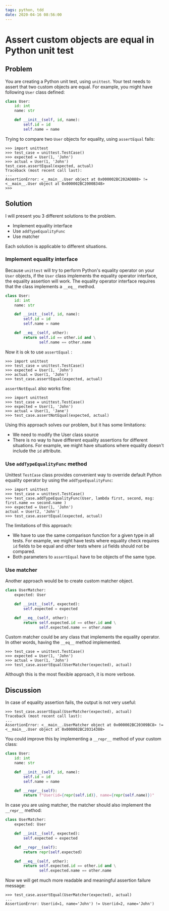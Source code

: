 ```yaml
---
tags: python, tdd
date: 2020-04-16 08:56:00
---
```


# Assert custom objects are equal in Python unit test

## Problem

You are creating a Python unit test, using `unittest`. Your test needs to assert that two custom objects are equal. For example, you might have following `User` class defined:

```python
class User:
    id: int
    name: str

    def __init__(self, id, name):
        self.id = id
        self.name = name
```

Trying to compare two `User` objects for equality, using `assertEqual` fails:

```
>>> import unittest
>>> test_case = unittest.TestCase()
>>> expected = User(1, 'John')
>>> actual = User(1, 'John')
test_case.assertEqual(expected, actual)
Traceback (most recent call last):
...
AssertionError: <__main__.User object at 0x000002BC202AD888> != <__main__.User object at 0x000002BC2000B348>
>>>
```

## Solution

I will present you 3 different solutions to the problem.

* Implement equality interface
* Use `addTypeEqualityFunc`
* Use matcher

Each solution is applicable to different situations.

### Implement equality interface

Because `unittest`  will try to perform Python's equality operator on your `User` objects, if the `User` class implements the equality operator interface, the equality assertion will work. The equality operator interface requires that the class implements a `__eq__` method.

```python
class User:
    id: int
    name: str

    def __init__(self, id, name):
        self.id = id
        self.name = name

    def __eq__(self, other):
        return self.id == other.id and \
               self.name == other.name
```

Now it is ok to use `assertEqual` :

```
>>> import unittest
>>> test_case = unittest.TestCase()
>>> expected = User(1, 'John')
>>> actual = User(1, 'John')
>>> test_case.assertEqual(expected, actual)
```

`assertNotEqual` also works fine:

```
>>> import unittest
>>> test_case = unittest.TestCase()
>>> expected = User(1, 'John')
>>> actual = User(1, 'Jane')
>>> test_case.assertNotEqual(expected, actual)
```

Using this approach solves our problem, but it has some limitations:

* We need to modify the User class source
* There is no way to have different equality assertions for different situations. For example, we might have situations where equality doesn't include the `id` attribute.

### Use `addTypeEqualityFunc` method

Unittest `TestCase` class provides convenient way to override default Python equality operator by using the `addTypeEqualityFunc`:

```
>>> import unittest
>>> test_case = unittest.TestCase()
>>> test_case.addTypeEqualityFunc(User, lambda first, second, msg: first.name == second.name )
>>> expected = User(1, 'John')
actual = User(2, 'John')
>>> test_case.assertEqual(expected, actual)
```

The limitations of this approach:

* We have to use the same comparison function for a given type in all tests. For example, we might have tests where equality check requires `id` fields to be equal and other tests where `id` fields should not be compared.
* Both parameters to `assertEqual` have to be objects of the same type.

### Use matcher

Another approach would be to create custom matcher object. 

```python
class UserMatcher:
    expected: User

    def __init__(self, expected):
        self.expected = expected

    def __eq__(self, other):
        return self.expected.id == other.id and \
               self.expected.name == other.name
```

Custom matcher could be any class that implements the equality operator. In other words, having the `__eq__`  method implemented.

```
>>> test_case = unittest.TestCase()
>>> expected = User(1, 'John')
>>> actual = User(1, 'John')
>>> test_case.assertEqual(UserMatcher(expected), actual)
```

Although this is the most flexible approach, it is more verbose.

## Discussion

In case of equality assertion fails, the output is not very useful:

```
>>> test_case.assertEqual(UserMatcher(expected), actual)
Traceback (most recent call last):
...
AssertionError: <__main__.UserMatcher object at 0x000002BC20309BC8> != <__main__.User object at 0x000002BC20314388>
```

You could improve this by implementing a `__repr__` method of your custom class:

```python
class User:
    id: int
    name: str

    def __init__(self, id, name):
        self.id = id
        self.name = name

    def __repr__(self):
        return f"User(id={repr(self.id)}, name={repr(self.name)})"
```

In case you are using matcher, the matcher should also implement the `__repr__` method:

```python
class UserMatcher:
    expected: User

    def __init__(self, expected):
        self.expected = expected

    def __repr__(self):
        return repr(self.expected)

    def __eq__(self, other):
        return self.expected.id == other.id and \
               self.expected.name == other.name
```

Now we will get much more readable and meaningful assertion failure message:

```
>>> test_case.assertEqual(UserMatcher(expected), actual)
...
AssertionError: User(id=1, name='John') != User(id=2, name='John')
```

